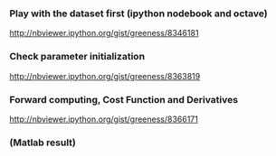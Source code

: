 ### Play with the dataset first (ipython nodebook and octave)

http://nbviewer.ipython.org/gist/greeness/8346181


### Check parameter initialization
http://nbviewer.ipython.org/gist/greeness/8363819

### Forward computing, Cost Function and Derivatives
http://nbviewer.ipython.org/gist/greeness/8366171

###  (Matlab result)
